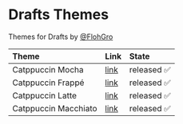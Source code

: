 # Drafts Themes

Themes for Drafts by [@FlohGro](https://social.lol/@flohgro)

| Theme                | Link                                          | State       |
| :------------------- | :-------------------------------------------- | :---------- |
| Catppuccin Mocha     | [link](https://directory.getdrafts.com/t/2Vm) | released ✅ |
| Catppuccin Frappé    | [link](https://directory.getdrafts.com/t/2Vn) | released ✅ |
| Catppuccin Latte     | [link](https://directory.getdrafts.com/t/2Vo) | released ✅ |
| Catppuccin Macchiato | [link](https://directory.getdrafts.com/t/2Vp) | released ✅ |
